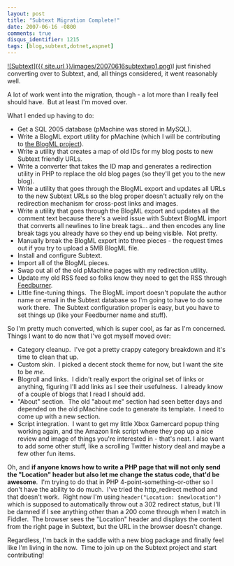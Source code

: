 ```yaml
---
layout: post
title: "Subtext Migration Complete!"
date: 2007-06-16 -0800
comments: true
disqus_identifier: 1215
tags: [blog,subtext,dotnet,aspnet]
---
```

[![Subtext]({{ site.url }}/images/20070616subtextwo1.png)](http://www.subtextproject.com)I
just finished converting over to Subtext, and, all things considered, it
went reasonably well.

A lot of work went into the migration, though - a lot more than I really
feel should have.  But at least I'm moved over.

What I ended up having to do:

-   Get a SQL 2005 database (pMachine was stored in MySQL).
-   Write a BlogML export utility for pMachine (which I will be
    contributing to [the BlogML
    project](http://www.codeplex.com/BlogML)).
-   Write a utility that creates a map of old IDs for my blog posts to
    new Subtext friendly URLs.
-   Write a converter that takes the ID map and generates a redirection
    utility in PHP to replace the old blog pages (so they'll get you to
    the new blog).
-   Write a utility that goes through the BlogML export and updates all
    URLs to the new Subtext URLs so the blog proper doesn't actually
    rely on the redirection mechanism for cross-post links and images.
-   Write a utility that goes through the BlogML export and updates all
    the comment text because there's a weird issue with Subtext BlogML
    import that converts all newlines to line break tags... and then
    encodes any line break tags you already have so they end up being
    visible.  Not pretty.
-   Manually break the BlogML export into three pieces - the request
    times out if you try to upload a 5MB BlogML file.
-   Install and configure Subtext.
-   Import all of the BlogML pieces.
-   Swap out all of the old pMachine pages with my redirection utility.
-   Update my old RSS feed so folks know they need to get the RSS
    through [Feedburner](http://www.feedburner.com).
-   Little fine-tuning things.  The BlogML import doesn't populate the
    author name or email in the Subtext database so I'm going to have to
    do some work there.  The Subtext configuration proper is easy, but
    you have to set things up (like your Feedburner name and stuff).

So I'm pretty much converted, which is super cool, as far as I'm
concerned.  Things I want to do now that I've got myself moved over:

-   Category cleanup.  I've got a pretty crappy category breakdown and
    it's time to clean that up.
-   Custom skin.  I picked a decent stock theme for now, but I want the
    site to be *me*.
-   Blogroll and links.  I didn't really export the original set of
    links or anything, figuring I'll add links as I see their
    usefulness.  I already know of a couple of blogs that I read I
    should add.
-   "About" section.  The old "about me" section had seen better days
    and depended on the old pMachine code to generate its template.  I
    need to come up with a new section.
-   Script integration.  I want to get my little Xbox Gamercard popup
    thing working again, and the Amazon link script where they pop up a
    nice review and image of things you're interested in - that's neat.
    I also want to add some other stuff, like a scrolling Twitter
    history deal and maybe a few other fun items.

Oh, and **if anyone knows how to write a PHP page that will not only
send the "Location" header but also let me change the status code,
that'd be awesome**.  I'm trying to do that in PHP
4-point-something-or-other so I don't have the ability to do much.  I've
tried the http_redirect method and that doesn't work.  Right now I'm
using `header("Location: $newlocation")` which is supposed to
automatically throw out a 302 redirect status, but I'll be damned if I
see anything other than a 200 come through when I watch in Fiddler.  The
browser sees the "Location" header and displays the content from the
right page in Subtext, but the URL in the browser doesn't change.

Regardless, I'm back in the saddle with a new blog package and finally
feel like I'm living in the now.  Time to join up on the Subtext project
and start contributing!
